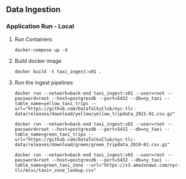 ## Data Ingestion

### Application Run - Local
1. Run Containers
   ```shell
   docker-compose up -d
   ```
2. Build docker image
   ```shell
   docker build -t taxi_ingest:v01 .
   ```
2. Run the ingest pipelines
   ```
   docker run --network=back-end taxi_ingest:v01 --user=root --password=root --host=postgresdb --port=5432 --db=ny_taxi --table_name=yellow_taxi_trips --url="https://github.com/DataTalksClub/nyc-tlc-data/releases/download/yellow/yellow_tripdata_2021-01.csv.gz"

   docker run --network=back-end taxi_ingest:v02 --user=root --password=root --host=postgresdb --port=5432 --db=ny_taxi --table_name=green_taxi_trips --url="https://github.com/DataTalksClub/nyc-tlc-data/releases/download/green/green_tripdata_2019-01.csv.gz"

   docker run --network=back-end taxi_ingest:v03 --user=root --password=root --host=postgresdb --port=5432 --db=ny_taxi --table_name=green_taxi_zone --url="https://s3.amazonaws.com/nyc-tlc/misc/taxi+_zone_lookup.csv"
   ```
